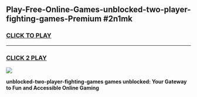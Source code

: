 
## Play-Free-Online-Games-unblocked-two-player-fighting-games-Premium #2n1mk
<h3>
<a href="https://premium.freeplayer.one?title=unblocked-two-player-fighting-games&ref=8M">CLICK TO PLAY</a></h3>
<hr>

<h3>
<a href="https://premium.freeplayer.one?title=unblocked-two-player-fighting-games&ref=8M">CLICK 2 PLAY</a>
  
</h3>

<a href="https://premium.freeplayer.one?title=unblocked-two-player-fighting-games&ref=8M"><img src="https://clearcache.store/games.png"></a>


**unblocked-two-player-fighting-games games unblocked: Your Gateway to Fun and Accessible Online Gaming**
